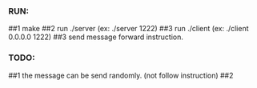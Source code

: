 ### RUN:
##1 make
##2 run ./server (ex: ./server 1222) 
##3 run ./client (ex: ./client 0.0.0.0 1222)
##3 send message forward instruction.

### TODO:
##1 the message can be send randomly. (not follow instruction)
##2 
